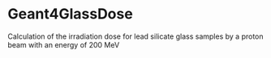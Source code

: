 # Geant4GlassDose
Calculation of the irradiation dose for lead silicate glass samples by a proton beam with an energy of 200 MeV
